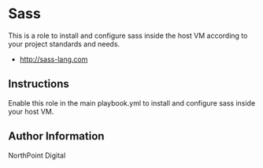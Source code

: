 # Sass

This is a role to install and configure sass inside the host VM according to your project standards and needs.

* http://sass-lang.com

## Instructions

Enable this role in the main playbook.yml to install and configure sass inside your host VM.

## Author Information

NorthPoint Digital
